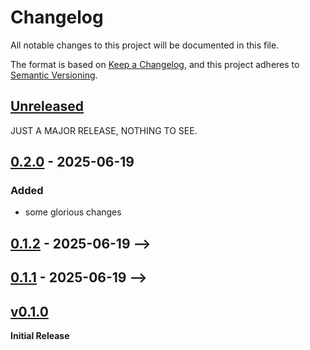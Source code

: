 # Changelog
All notable changes to this project will be documented in this file.

The format is based on [Keep a Changelog](https://keepachangelog.com/en/1.0.0/),
and this project adheres to [Semantic Versioning](https://semver.org/spec/v2.0.0.html).

## [Unreleased]

JUST A MAJOR RELEASE, NOTHING TO SEE.

## [0.2.0] - 2025-06-19

### Added
- some glorious changes

## [0.1.2] - 2025-06-19 -->
## [0.1.1] - 2025-06-19 -->

## [v0.1.0] 
**Initial Release**

[unreleased]: https://github.com/ModProg/modprog-test-crate/compare/v0.2.0...HEAD
[0.2.0]: https://github.com/ModProg/modprog-test-crate/compare/v0.1.2...v0.2.0
[0.1.2]: https://github.com/ModProg/modprog-test-crate/compare/v0.1.1...v0.1.2
[0.1.1]: https://github.com/ModProg/modprog-test-crate/compare/v0.1.0...v0.1.1
[v0.1.0]: https://github.com/ModProg/modprog-test-crate/tree/v0.1.0
